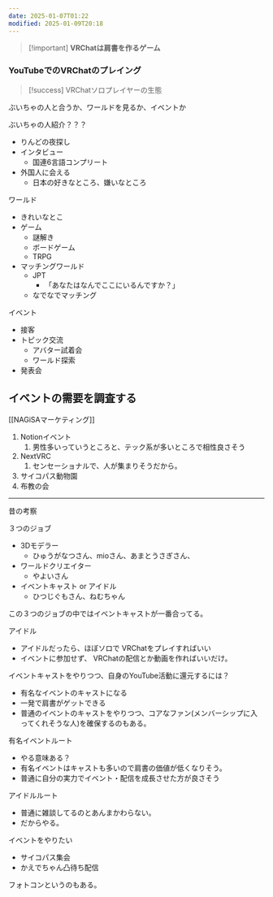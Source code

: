 ```yaml
---
date: 2025-01-07T01:22
modified: 2025-01-09T20:18
---
```


> [!important] **VRChatは肩書を作るゲーム**

### YouTubeでのVRChatのプレイング

> [!success] VRChatソロプレイヤーの生態

ぶいちゃの人と合うか、ワールドを見るか、イベントか

ぶいちゃの人紹介？？？
- りんどの夜探し
- インタビュー
	- 国連6言語コンプリート
- 外国人に会える
	- 日本の好きなところ、嫌いなところ

ワールド
- きれいなとこ
- ゲーム
	- 謎解き
	- ボードゲーム
	- TRPG
- マッチングワールド
	- JPT
		- 「あなたはなんでここにいるんですか？」
	- なでなでマッチング

イベント
- 接客
- トピック交流
	- アバター試着会
	- ワールド探索
- 発表会


## イベントの需要を調査する

[[NAGiSAマーケティング]]

1. Notionイベント
    1. 男性多いっていうところと、テック系が多いところで相性良さそう
2. NextVRC
    1. センセーショナルで、人が集まりそうだから。
3. サイコパス動物園
4. 布教の会

  

  

  

  

  

  

  

---

  

昔の考察

３つのジョブ
- 3Dモデラー
    - ひゅうがなつさん、mioさん、あまとうさぎさん、
- ワールドクリエイター
    - やよいさん
- イベントキャスト or アイドル
    - ひつじぐもさん、ねむちゃん


この３つのジョブの中ではイベントキャストが一番合ってる。

アイドル
- アイドルだったら、ほぼソロで VRChatをプレイすればいい  
- イベントに参加せず、 VRChatの配信とか動画を作ればいいだけ。  

イベントキャストをやりつつ、自身のYouTube活動に還元するには？
- 有名なイベントのキャストになる  
- 一発で肩書がゲットできる  
- 普通のイベントのキャストをやりつつ、コアなファン(メンバーシップに入ってくれそうな人)を確保するのもある。  

  

有名イベントルート
- やる意味ある？  
- 有名イベントはキャストも多いので肩書の価値が低くなりそう。  
- 普通に自分の実力でイベント・配信を成長させた方が良さそう  

  

アイドルルート
- 普通に雑談してるのとあんまかわらない。  
- だからやる。  
  

イベントをやりたい

- サイコパス集会  
- かえでちゃん凸待ち配信  

フォトコンというのもある。